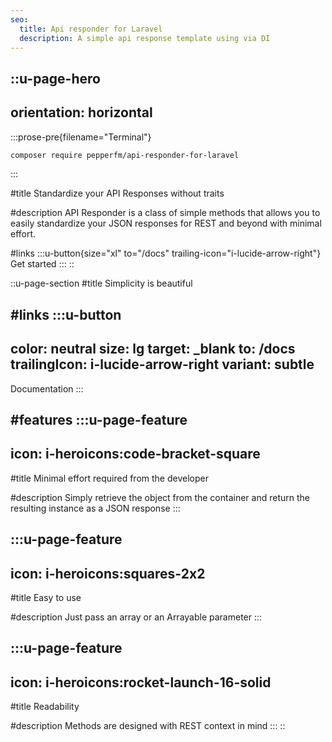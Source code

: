 ```yaml
---
seo:
  title: Api responder for Laravel
  description: A simple api response template using via DI
---
```


::u-page-hero
---
orientation: horizontal
---
  :::prose-pre{filename="Terminal"}
  ```bash
  composer require pepperfm/api-responder-for-laravel
  ```
  :::

#title
Standardize your API Responses without traits

#description
API Responder is a class of simple methods that allows you to easily standardize your JSON responses for REST and beyond with minimal effort.

#links
  :::u-button{size="xl" to="/docs" trailing-icon="i-lucide-arrow-right"}
  Get started
  :::
::

::u-page-section
#title
Simplicity is beautiful

#links
  :::u-button
  ---
  color: neutral
  size: lg
  target: _blank
  to: /docs
  trailingIcon: i-lucide-arrow-right
  variant: subtle
  ---
  Documentation
  :::

#features
  :::u-page-feature
  ---
  icon: i-heroicons:code-bracket-square
  ---
  #title
  Minimal effort required from the developer
  
  #description
  Simply retrieve the object from the container and return the resulting instance as a JSON response
  :::

  :::u-page-feature
  ---
  icon: i-heroicons:squares-2x2
  ---
  #title
  Easy to use
  
  #description
  Just pass an array or an Arrayable parameter
  :::

  :::u-page-feature
  ---
  icon: i-heroicons:rocket-launch-16-solid
  ---
  #title
  Readability
  
  #description
  Methods are designed with REST context in mind
  :::
::

